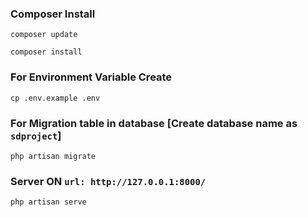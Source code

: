 
    
### Composer Install

    composer update
    
    composer install
    
### For Environment Variable Create
 
    cp .env.example .env
 
    
 ### For Migration table in database [Create database name as ```sdproject```]
 
    php artisan migrate
    
### Server ON ```url: http://127.0.0.1:8000/```

    php artisan serve
